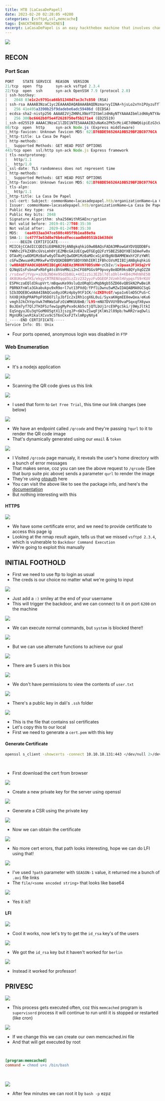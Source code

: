 ```yaml
---
title: HTB [LaCasaDePapel]
date: 2023-02-20 02:28:05 +0200
categories: [vsftpd,ssl,memcache]
tags: [HACKTHEBOX MACHINES]
excerpt: LaCasaDePapel is an easy hackthebox machine that involves chaning vstfpd backdoor to read a private key file and generate a new ssl cert to exploit a LFI, for root we can create memcached.ini file to execute commands as root
---
```



![](https://i.imgur.com/OCN0wFo.png)

## RECON

### Port Scan

```js
PORT    STATE SERVICE  REASON  VERSION
21/tcp  open  ftp      syn-ack vsftpd 2.3.4
22/tcp  open  ssh      syn-ack OpenSSH 7.9 (protocol 2.0)
| ssh-hostkey:
|   2048 03e1c2c9791ca66b51348d7ac3c7c850 (RSA)
| ssh-rsa AAAAB3NzaC1yc2EAAAADAQABAAABAQDNzmarvyIINA+hjsLo2xYn1PUyzuTflhtXQs8S1Z56FzbdzXs6FiwhoRGn63XuGCHqCfEzHmh1cg4HGLfGAMwe+AsdJ8hLd/ISNRECH8yvM+9k78Aio3pe+lYbiWSQWyJrQdeqJXyDJFSd6BR3Cr6/rwSvE7N3eWeQvxS+fsg5HOER6n8SOnXvqpWYUo+XmZxGzmluNfsqoJ6doJCyW3X4sTImTlpmRmee6iseo9neZO18aHsARxlkHCqUhp1SBzIiik3DurtH1tgrn8ntfNiK3q0FZJmh9qzu0P/L50j8bzlJdvAsLuqbYmVZhqFs0JfBVdyVTFMn4O0J+IqRrXAF
|   256 41e495a3390b25f9dadebe6adc59486d (ECDSA)
| ecdsa-sha2-nistp256 AAAAE2VjZHNhLXNoYTItbmlzdHAyNTYAAAAIbmlzdHAyNTYAAABBBNli8Xx10a0s+zrkT1eVfM1kRaAQaK+a/mxYxhPxpK0094QFQBcVrvrXb3+j4M8l2G/C9CtQRWVXpX8ajWhYRik=
|   256 300bc6662b8f5e4f2628750ef5b171e4 (ED25519)
|_ssh-ed25519 AAAAC3NzaC1lZDI1NTE5AAAAIB2uNaKo2PK5cMci4E7dNWQ6ipiEzG3cWUR56qqMZqYR
80/tcp  open  http     syn-ack Node.js (Express middleware)
|_http-favicon: Unknown favicon MD5: 621D76BDE56526A10B529BF2BC0776CA
|_http-title: La Casa De Papel
| http-methods:
|_  Supported Methods: GET HEAD POST OPTIONS
443/tcp open  ssl/http syn-ack Node.js Express framework
| tls-nextprotoneg:
|   http/1.1
|_  http/1.0
|_ssl-date: TLS randomness does not represent time
| http-methods:
|_  Supported Methods: GET HEAD POST OPTIONS
|_http-favicon: Unknown favicon MD5: 621D76BDE56526A10B529BF2BC0776CA
| tls-alpn:
|_  http/1.1
|_http-title: La Casa De Papel
| ssl-cert: Subject: commonName=lacasadepapel.htb/organizationName=La Casa De Papel
| Issuer: commonName=lacasadepapel.htb/organizationName=La Casa De Papel
| Public Key type: rsa
| Public Key bits: 2048
| Signature Algorithm: sha256WithRSAEncryption
| Not valid before: 2019-01-27T08:35:30
| Not valid after:  2029-01-24T08:35:30
| MD5:   6ea4933aa347ce508c405f9b1ea88e9a
| SHA-1: 8c477f3e53d8e76b4cdfeccaadb60551b1b638d4
| -----BEGIN CERTIFICATE-----
| MIIC6jCCAdICCQDISiE8M6B29jANBgkqhkiG9w0BAQsFADA3MRowGAYDVQQDDBFs
| YWNhc2FkZXBhcGVsLmh0YjEZMBcGA1UECgwQTGEgQ2FzYSBEZSBQYXBlbDAeFw0x
| OTAxMjcwODM1MzBaFw0yOTAxMjQwODM1MzBaMDcxGjAYBgNVBAMMEWxhY2FzYWRl
| cGFwZWwuaHRiMRkwFwYDVQQKDBBMYSBDYXNhIERlIFBhcGVsMIIBIjANBgkqhkiG
| 9w0BAQEFAAOCAQ8AMIIBCgKCAQEAz3M6VN7OD5sHW+zCbIv/5vJpuaxJF3A5q2rV
| QJNqU1sFsbnaPxRbFgAtc8hVeMNii2nCFO8PGGs9P9pvoy8e8DR9ksBQYyXqOZZ8
| /rsdxwfjYVgv+a3UbJNO4e9Sd3b8GL+4XIzzSi3EZbl7dlsOhl4+KB4cM4hNhE5B
| 4K8UKe4wfKS/ekgyCRTRENVqqd3izZzz232yyzFvDGEOFJVzmhlHVypqsfS9rKUV
| ESPHczaEQld3kupVrt/mBqwuKe99sluQzORqO1xMqbNgb55ZD66vQBSkN2PwBeiR
| PBRNXfnWla3Gkabukpu9xR9o+l7ut13PXdQ/fPflLDwnu5wMZwIDAQABMA0GCSqG
| SIb3DQEBCwUAA4IBAQCuo8yzORz4pby9tF1CK/4cZKDYcGT/wpa1v6lmD5CPuS+C
| hXXBjK0gPRAPhpF95DO7ilyJbfIc2xIRh1cgX6L0ui/SyxaKHgmEE8ewQea/eKu6
| vmgh3JkChYqvVwk7HRWaSaFzOiWMKUU8mB/7L95+mNU7DVVUYB9vaPSqxqfX6ywx
| BoJEm7yf7QlJTH3FSzfew1pgMyPxx0cAb5ctjQTLbUj1rcE9PgcSki/j9WyJltkI
| EqSngyuJEu3qYGoM0O5gtX13jszgJP+dA3vZ1wqFjKlWs2l89pb/hwRR2raqDwli
| MgnURkjwvR1kalXCvx9cST6nCkxF2TxlmRpyNXy4
|_-----END CERTIFICATE-----
Service Info: OS: Unix
```

- Four ports opened, anonymous login was disabled in `FTP`


### Web Enumeration

![](https://i.imgur.com/uFWOjoz.jpg)

- It's a nodejs application

![](https://i.imgur.com/GXLgE7g.png)

- Scanning the QR code gives us this link

![](https://i.imgur.com/jMFIVL6.png)

- I used that form to `Get Free Trial`, this time our link changes (see below)

![](https://i.imgur.com/xOgsyiV.png)

- We have an endpoint called `/qrcode` and they're passing `?qurl` to it to render the QR code image
- That's dynamically generated using our `email` & `token`

![](https://i.imgur.com/xIePhgE.png)

- I Visited `/qrcode` page manualy, it reveals the user's home directory with a bunch of error messages
- That makes sense, coz you can see the above request to `/qrcode` (See that burp suite pic above) sends a parameter `qurl` to render the image
- They're using [otpauth](https://www.npmjs.com/package/otpauth) here
- You can visit the above like to see the package info, and here's the [documentation](https://hectorm.github.io/otpauth/)
- But nothing interesting with this

#### HTTPS

![](https://i.imgur.com/jUVOaaJ.jpg)

- We have some certificate error, and we need to provide certificate to access this page ig
- Looking at the nmap result again, tells us that we missed `vsftpd 2.3.4`, which is vulnerable to `Backdoor Command Execution`
- We're going to exploit this manually

## INITIAL FOOTHOLD

- First we need to use ftp to login as usual 
- The creds is our choice no matter what we're going to input

![](https://i.imgur.com/iFBGueO.png)

- Just add a `:)` smiley at the end of your username
- This will trigger the backdoor, and we can connect to it on port `6200` on the machine

![](https://i.imgur.com/z7ZhDZM.png)

- We can execute normal commands, but `system` is blocked there!!

![](https://i.imgur.com/ccaF65D.png)

- But we can use alternate functions to achieve our goal

![](https://i.imgur.com/q2Hvy3e.png)

- There are 5 users in this box

![](https://i.imgur.com/oJIzVgj.png)

- We don't have permissions to view the contents of `user.txt`

![](https://i.imgur.com/Gdszysk.png)

- There's a public key in dali's `.ssh` folder

![](https://i.imgur.com/W2cxPQ8.png)

- This is the file that contains ssl certificates
- Let's copy this to our local
- First we need to generate a `cert.pem` with this key

#### Generate Certificate

```bash
openssl s_client -showcerts -connect 10.10.10.131:443 </dev/null 2>/dev/null | openssl x509 -outform PEM > ca.crt
```

<br>

- First download the cert from browser

![](https://i.imgur.com/b1Z6G5q.png)

- Create a new private key for the server using openssl

![](https://i.imgur.com/LAEK3GW.png)

- Generate a CSR using the private key

![](https://i.imgur.com/keB4rl5.png)

- Now we can obtain the certificate

![](https://i.imgur.com/yHRDrqd.png)

- No more cert errors, that path looks interesting, hope we can do LFI using that!

![](https://i.imgur.com/woGBJnw.png)

- I've used `?path` parameter with `SEASON-1` value, it returned me a bunch of `.avi` file links
- The `file/<some encoded string>` that looks like base64

![](https://i.imgur.com/qBQSjgN.png)

- Yes it is!!

#### LFI

![](https://i.imgur.com/s0G5jU7.png)

- Cool it works, now let's try to get the `id_rsa` key's of the users

![](https://i.imgur.com/J0FazmZ.png)

- We got the `id_rsa` key but it haven't worked for `berlin`

![](https://i.imgur.com/IdCjxZ4.png)

- Instead it worked for professor!
 
## PRIVESC

![](https://i.imgur.com/tsXCJRQ.png)

- This process gets executed often, coz this `memcached` program is `supervisord` process it will continue to run until it is stopped or restarted (like cron)

![](https://i.imgur.com/4li3fQO.png)

- If we change this we can create our own memcached.ini file
- And that will get executed by root

<br>

```ini
[program:memcached]
command = chmod u+s /bin/bash
```

<br>

![](https://i.imgur.com/QNE83Cs.png)

- After few minutes we can root it by `bash -p` ezpz

